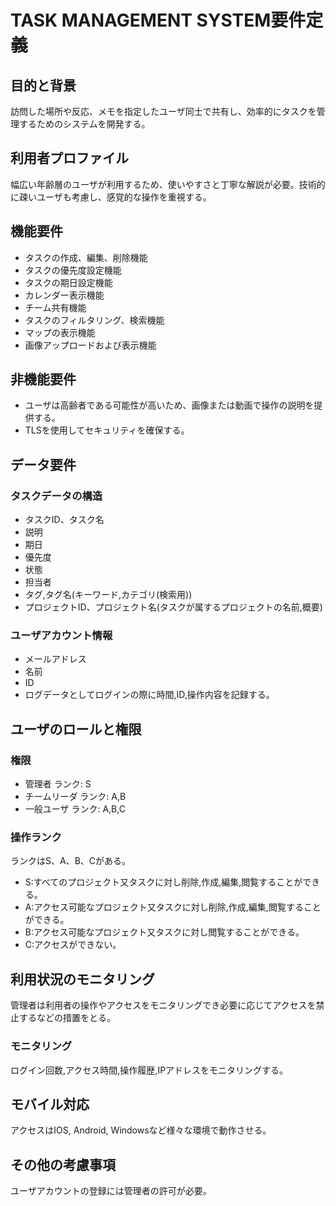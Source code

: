 # TASK MANAGEMENT SYSTEM要件定義 
## 目的と背景
  訪問した場所や反応、メモを指定したユーザ同士で共有し、効率的にタスクを管理するためのシステムを開発する。
## 利用者プロファイル
  幅広い年齢層のユーザが利用するため、使いやすさと丁寧な解説が必要。技術的に疎いユーザも考慮し、感覚的な操作を重視する。
## 機能要件
  * タスクの作成、編集、削除機能
  * タスクの優先度設定機能
  * タスクの期日設定機能
  * カレンダー表示機能
  * チーム共有機能
  * タスクのフィルタリング、検索機能
  * マップの表示機能
  * 画像アップロードおよび表示機能
## 非機能要件
  * ユーザは高齢者である可能性が高いため、画像または動画で操作の説明を提供する。
  * TLSを使用してセキュリティを確保する。
## データ要件
### タスクデータの構造
  * タスクID、タスク名
  * 説明
  * 期日
  * 優先度
  * 状態
  * 担当者
  * タグ,タグ名(キーワード,カテゴリ(検索用))
  * プロジェクトID、プロジェクト名(タスクが属するプロジェクトの名前,概要)
### ユーザアカウント情報
  * メールアドレス
  * 名前
  * ID
* ログデータとしてログインの際に時間,ID,操作内容を記録する。
## ユーザのロールと権限
### 権限
  * 管理者 ランク: S
  * チームリーダ ランク: A,B
  * 一般ユーザ ランク: A,B,C
### 操作ランク
  ランクはS、A、B、Cがある。
  * S:すべてのプロジェクト又タスクに対し削除,作成,編集,閲覧することができる。
  * A:アクセス可能なプロジェクト又タスクに対し削除,作成,編集,閲覧することができる。
  * B:アクセス可能なプロジェクト又タスクに対し閲覧することができる。
  * C:アクセスができない。
## 利用状況のモニタリング
  管理者は利用者の操作やアクセスをモニタリングでき必要に応じてアクセスを禁止するなどの措置をとる。
### モニタリング
  ログイン回数,アクセス時間,操作履歴,IPアドレスをモニタリングする。 
## モバイル対応
  アクセスはIOS, Android, Windowsなど様々な環境で動作させる。 
## その他の考慮事項
  ユーザアカウントの登録には管理者の許可が必要。
